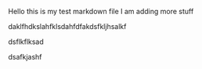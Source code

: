 Hello this is my test markdown file
I am adding more stuff

daklfhdkslahfklsdahfdfakdsfkljhsalkf


dsflkflksad


dsafkjashf
